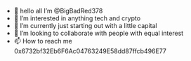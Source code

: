 - 👋 hello all I’m @BigBadRed378
- 👀 I’m interested in anything tech and crypto
- 🌱 I’m currently just starting out with a little capital
- 💞️ I’m looking to collaborate with people with equal interest
- 📫 How to reach me 0x6732bf32Eb6F6Ac04763249E58dd87ffcb496E77

<!---
BigBadRed378/BigBadRed378 is a ✨ special ✨ repository because its `README.md` (this file) appears on your GitHub profile.
You can click the Preview link to take a look at your changes.
--->

